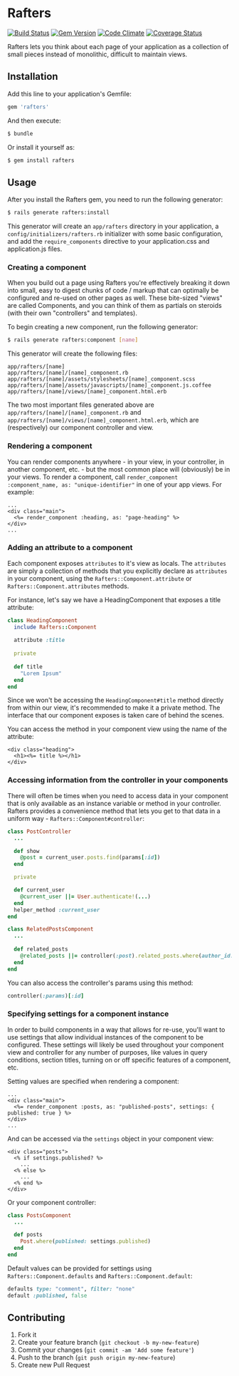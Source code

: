 # Rafters

[![Build Status](https://travis-ci.org/andyhite/rafters.png?branch=master)](https://travis-ci.org/andyhite/rafters)
[![Gem Version](https://badge.fury.io/rb/rafters.png)](http://badge.fury.io/rb/rafters)
[![Code Climate](https://codeclimate.com/github/andyhite/rafters.png)](https://codeclimate.com/github/andyhite/rafters)
[![Coverage Status](https://coveralls.io/repos/andyhite/rafters/badge.png)](https://coveralls.io/r/andyhite/rafters)

Rafters lets you think about each page of your application as a collection of small pieces instead of monolithic, difficult to maintain
views.

## Installation

Add this line to your application's Gemfile:

```ruby
gem 'rafters'
```

And then execute:

```sh
$ bundle
```

Or install it yourself as:

```sh
$ gem install rafters
```

## Usage

After you install the Rafters gem, you need to run the following generator:

```sh
$ rails generate rafters:install
```
  
This generator will create an `app/rafters` directory in your application, a `config/initializers/rafters.rb` initializer with some basic configuration, and add the `require_components` directive to your application.css and application.js files.

### Creating a component

When you build out a page using Rafters you're effectively breaking it down into small, easy to digest chunks of code / markup that can optimally be configured and re-used on other pages as well. These bite-sized "views" are called Components, and you can think of them as partials on steroids (with their own "controllers" and templates).

To begin creating a new component, run the following generator:

```sh
$ rails generate rafters:component [name]
```
  
This generator will create the following files:

```
app/rafters/[name]
app/rafters/[name]/[name]_component.rb
app/rafters/[name]/assets/stylesheets/[name]_component.scss
app/rafters/[name]/assets/javascripts/[name]_component.js.coffee
app/rafters/[name]/views/[name]_component.html.erb
```
  
The two most important files generated above are `app/rafters/[name]/[name]_component.rb` and `app/rafters/[name]/views/[name]_component.html.erb`, which are (respectively) our component controller and view.

### Rendering a component

You can render components anywhere - in your view, in your controller, in another component, etc. - but the most common place will (obviously) be in your views. To render a component, call `render_component :component_name, as: "unique-identifier"` in one of your app views. For example:

```erb
...
<div class="main">
  <%= render_component :heading, as: "page-heading" %>
</div>
...
```

### Adding an attribute to a component

Each component exposes `attributes` to it's view as locals. The `attributes` are simply a collection of methods that you explicitly declare as `attributes` in your component, using the `Rafters::Component.attribute` or `Rafters::Component.attributes` methods.

For instance, let's say we have a HeadingComponent that exposes a title attribute:

```ruby
class HeadingComponent
  include Rafters::Component
  
  attribute :title
  
  private
  
  def title
    "Lorem Ipsum"
  end
end
```
  
Since we won't be accessing the `HeadingComponent#title` method directly from within our view, it's recommended to make it a private method. The interface that our component exposes is taken care of behind the scenes.

You can access the method in your component view using the name of the attribute:

```erb
<div class="heading">
  <h1><%= title %></h1>  
</div>
```

### Accessing information from the controller in your components

There will often be times when you need to access data in your component that is only available as an instance variable or method in your controller. Rafters provides a convenience method that lets you get to that data in a uniform way - `Rafters::Component#controller`:

```ruby
class PostController
  ...

  def show
    @post = current_user.posts.find(params[:id])
  end

  private

  def current_user
    @current_user ||= User.authenticate!(...)
  end
  helper_method :current_user
end
```

```ruby
class RelatedPostsComponent
  ...
  
  def related_posts
    @related_posts ||= controller(:post).related_posts.where(author_id: controller(:current_user))
  end
end
```

You can also access the controller's params using this method:

```ruby
controller(:params)[:id]
```
  
### Specifying settings for a component instance

In order to build components in a way that allows for re-use, you'll want to use settings that allow individual instances of the component to be configured. These settings will likely be used throughout your component view and controller for any number of purposes, like values in query conditions, section titles, turning on or off specific features of a component, etc.

Setting values are specified when rendering a component:

```erb
...
<div class="main">
  <%= render_component :posts, as: "published-posts", settings: { published: true } %>
</div>
...
```
  
And can be accessed via the `settings` object in your component view:

```erb
<div class="posts">
  <% if settings.published? %>
    ...
  <% else %>
    ...
  <% end %>
</div>
```
  
Or your component controller:

```ruby
class PostsComponent
  ...

  def posts
    Post.where(published: settings.published)
  end
end
```
  
Default values can be provided for settings using `Rafters::Component.defaults` and `Rafters::Component.default`:
    
```ruby
defaults type: "comment", filter: "none"
default :published, false
```

## Contributing

1. Fork it
2. Create your feature branch (`git checkout -b my-new-feature`)
3. Commit your changes (`git commit -am 'Add some feature'`)
4. Push to the branch (`git push origin my-new-feature`)
5. Create new Pull Request
